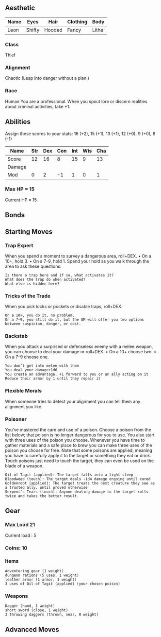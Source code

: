 ## Aesthetic
| Name  | Eyes  | Hair  | Clothing  | Body |
| ----- | ----- | ----- | --------- | ---- |
|   Leon    |   Shifty    |   Hooded    |     Fancy      |   Lithe   |

### Class
Thief
### Alignment
Chaotic (Leap into danger without a plan.)
### Race
Human
You are a professional. When you spout lore or discern realities about criminal activities, take +1.

## Abilities
Assign these scores to your stats: 16 (+2), 15 (+1), 13 (+1), 12 (+0), 9 (+0), 8 (-1)

| Name | Str | Dex | Con | Int | Wis | Cha |
| ---- | --- | --- | --- | --- | --- | --- |
|Score | 12 | 16 | 8 | 15 | 9 | 13 |
|Damage|     |     |     |     |     |     |
| Mod  | 0 | 2 | -1 | 1 | 0 | 1 |

### Max HP = 15
Current HP = 15

## Bonds

## Starting Moves

### Trap Expert

When you spend a moment to survey a dangerous area, roll+DEX. • On a 10+, hold 3. • On a 7–9, hold 1. Spend your hold as you walk through the area to ask these questions:

    Is there a trap here and if so, what activates it?
    What does the trap do when activated?
    What else is hidden here?

### Tricks of the Trade

When you pick locks or pockets or disable traps, roll+DEX.

    On a 10+, you do it, no problem. 
    On a 7–9, you still do it, but the GM will offer you two options between suspicion, danger, or cost.

### Backstab

When you attack a surprised or defenseless enemy with a melee weapon, you can choose to deal your damage or roll+DEX. • On a 10+ choose two. • On a 7–9 choose one.

    You don’t get into melee with them
    You deal your damage+1d6
    You create an advantage, +1 forward to you or an ally acting on it
    Reduce their armor by 1 until they repair it
    
### Flexible Morals

When someone tries to detect your alignment you can tell them any alignment you like.

### Poisoner

You’ve mastered the care and use of a poison. Choose a poison from the list below; that poison is no longer dangerous for you to use. You also start with three uses of the poison you choose. Whenever you have time to gather materials and a safe place to brew you can make three uses of the poison you choose for free. Note that some poisons are applied, meaning you have to carefully apply it to the target or something they eat or drink. Touch poisons just need to touch the target, they can even be used on the blade of a weapon.

    Oil of Tagit (applied): The target falls into a light sleep
    Bloodweed (touch): The target deals -1d4 damage ongoing until cured
    Goldenroot (applied): The target treats the next creature they see as a trusted ally, until proved otherwise
    Serpent’s Tears (touch): Anyone dealing damage to the target rolls twice and takes the better result.

## Gear

### Max Load 21
Current load : 5

### Coins: 10

### Items
    Adventuring gear (1 weight)
    dungeon rations (5 uses, 1 weight)
    leather armor (1 armor, 1 weight)
    3 uses of Oil of Tagit (applied) (your chosen poison)
    
### Weapons
    Dagger (hand, 1 weight)
    short sword (close, 1 weight)
    3 throwing daggers (thrown, near, 0 weight)

## Advanced Moves
